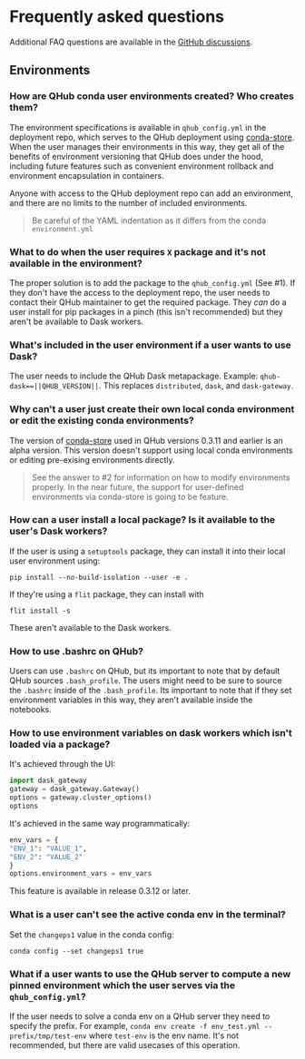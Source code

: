 # Frequently asked questions

Additional FAQ questions are available in the [GitHub discussions](https://github.com/Quansight/qhub/discussions/categories/q-a).

## Environments

### How are QHub conda user environments created? Who creates them?

The environment specifications is available in `qhub_config.yml` in the deployment repo, which serves to the QHub deployment using [conda-store](https://conda-store.readthedocs.io/). When the user manages their environments in this way, they get all of the benefits of environment versioning that QHub does under the hood, including future features such as convenient environment rollback and environment encapsulation in containers.

Anyone with access to the QHub deployment repo can add an environment, and there are no limits to the number of included environments.

> Be careful of the YAML indentation as it differs from the conda `environment.yml`

### What to do when the user requires `X` package and it's not available in the environment?

The proper solution is to add the package to the `qhub_config.yml` (See #1). If they don't have the access to the deployment repo, the user needs to contact their QHub maintainer to get the required package. They *can* do a user install for pip packages in a pinch (this isn't recommended) but they aren't be available to Dask workers.

### What's included in the user environment if a user wants to use Dask?

The user needs to include the QHub Dask metapackage. Example: `qhub-dask==||QHUB_VERSION||`. This replaces `distributed`, `dask`, and `dask-gateway`.

### Why can't a user just create their own local conda environment or edit the existing conda environments?

The version of [conda-store](https://conda-store.readthedocs.io/) used in QHub versions 0.3.11 and earlier is an alpha version. This version doesn't support using local conda environments or editing pre-exising environments directly.

> See the answer to #2 for information on how to modify environments properly. In the near future, the support for user-defined environments via conda-store is going to be feature.

### How can a user install a local package? Is it available to the user's Dask workers?

If the user is using a `setuptools` package, they can install it into their local user environment using:

```shell
pip install --no-build-isolation --user -e .
```

If they're using a `flit` package, they can install with

```shell
flit install -s
```

These aren't available to the Dask workers.

### How to use .bashrc on QHub?

Users can use `.bashrc` on QHub, but its important to note that by default QHub sources `.bash_profile`. The users might need to be sure to source the `.bashrc` inside of the `.bash_profile`. Its important to note that if they set environment variables in this way, they aren't available inside the notebooks.

### How to use environment variables on dask workers which isn't loaded via a package?

It's achieved through the UI:

```python
import dask_gateway
gateway = dask_gateway.Gateway()
options = gateway.cluster_options()
options
```

It's achieved in the same way programmatically:

```python
env_vars = {
"ENV_1": "VALUE_1",
"ENV_2": "VALUE_2"
}
options.environment_vars = env_vars
```

This feature is available in release 0.3.12 or later.

### What is a user can't see the active conda env in the terminal?

Set the `changeps1` value in the conda config:

```shell
conda config --set changeps1 true
```

### What if a user wants to use the QHub server to compute a new pinned environment which the user serves via the `qhub_config.yml`?

If the user needs to solve a conda env on a QHub server they need to specify the prefix. For example, `conda env create -f env_test.yml --prefix/tmp/test-env` where `test-env` is the env name. It's not recommended, but there are valid usecases of this operation.
